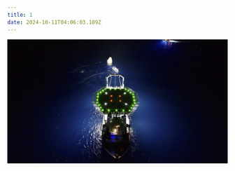 ```yaml
---
title: 1
date: 2024-10-11T04:06:03.109Z
---
```




![GXgmddPbwAAV7Xi.jpg](https://github.com/msy9583/tinymind-blog/blob/main/assets/images/2024-10-11/1728619438690.jpg?raw=true)